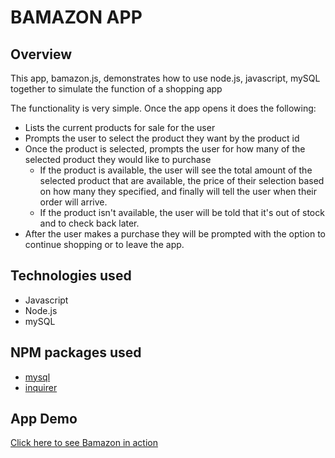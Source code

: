 # BAMAZON APP

## Overview

This app, bamazon.js, demonstrates how to use node.js, javascript, mySQL together to simulate the function of a shopping app

The functionality is very simple. Once the app opens it does the following:
  
* Lists the current products for sale for the user
* Prompts the user to select the product they want by the product id
* Once the product is selected, prompts the user for how many of the selected product they would like to purchase
  * If the product is available, the user will see the total amount of the selected product that are available, the price of their selection based on how many they specified, and finally will tell the user when their order will arrive.
  * If the product isn't available, the user will be told that it's out of stock and to check back later. 
* After the user makes a purchase they will be prompted with the option to continue shopping or to leave the app.

## Technologies used

* Javascript
* Node.js
* mySQL

## NPM packages used

* [mysql](https://www.npmjs.com/package/mysql#connection-options)
* [inquirer](https://github.com/sameeri/Code-Inquirer/wiki/Asking-questions-away-with-Inquirer!)

## App Demo
[Click here to see Bamazon in action](https://www.tbd.com)